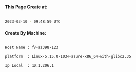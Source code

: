 
   
#### This Page Create at:

```bash

2023-03-10 - 09:48:59 UTC

```

#### Create By Machine:

```bash

Host Name : fv-az398-123

platform  : Linux-5.15.0-1034-azure-x86_64-with-glibc2.35

Ip Local  : 10.1.206.1

```

